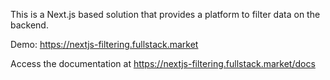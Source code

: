 This is a Next.js based solution that provides a platform to filter data on the backend.


Demo: https://nextjs-filtering.fullstack.market

Access the documentation at https://nextjs-filtering.fullstack.market/docs